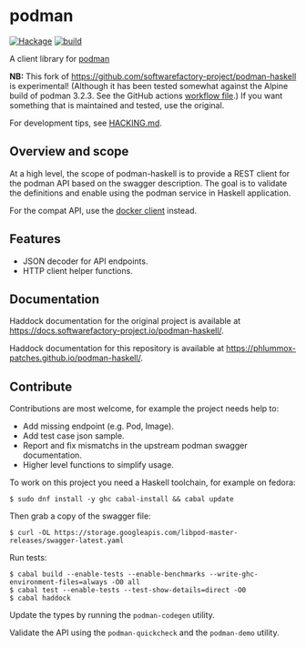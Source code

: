 # podman

[![Hackage](https://img.shields.io/hackage/v/podman.svg)](https://hackage.haskell.org/package/podman)
[![build](https://github.com/phlummox-patches/podman-haskell/actions/workflows/build.yml/badge.svg)](https://github.com/phlummox-patches/podman-haskell/actions/workflows/build.yml)

A client library for [podman](https://podman.io)

**NB:** This fork of <https://github.com/softwarefactory-project/podman-haskell>
is experimental! (Although it has been tested somewhat against the Alpine build
of podman 3.2.3. See the GitHub actions [workflow file](.github/workflows/build.yml).)
If you want something that is maintained and tested, use the original.

For development tips, see [HACKING.md](HACKING.md).

## Overview and scope

At a high level, the scope of podman-haskell is to provide a REST client for
the podman API based on the swagger description.
The goal is to validate the definitions and enable using the podman service in
Haskell application.

For the compat API, use the [docker client](https://hackage.haskell.org/package/docker) instead.

## Features

- JSON decoder for API endpoints.
- HTTP client helper functions.

## Documentation

Haddock documentation for the original project is available at
<https://docs.softwarefactory-project.io/podman-haskell/>.

Haddock documentation for this repository is available at
<https://phlummox-patches.github.io/podman-haskell/>.

## Contribute

Contributions are most welcome, for example the project needs help to:

- Add missing endpoint (e.g. Pod, Image).
- Add test case json sample.
- Report and fix mismatchs in the upstream podman swagger documentation.
- Higher level functions to simplify usage.

To work on this project you need a Haskell toolchain, for example on fedora:

```
$ sudo dnf install -y ghc cabal-install && cabal update
```

Then grab a copy of the swagger file:

```
$ curl -OL https://storage.googleapis.com/libpod-master-releases/swagger-latest.yaml
```

Run tests:

```
$ cabal build --enable-tests --enable-benchmarks --write-ghc-environment-files=always -O0 all
$ cabal test --enable-tests --test-show-details=direct -O0
$ cabal haddock
```

Update the types by running the `podman-codegen` utility.

Validate the API using the `podman-quickcheck` and the `podman-demo` utility.
